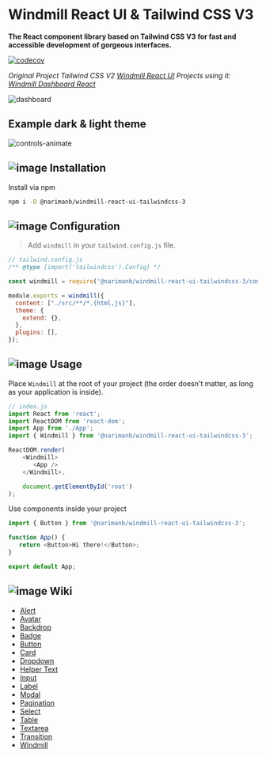 # Windmill React UI & Tailwind CSS V3

__The React component library based on Tailwind CSS V3 for fast and accessible development of gorgeous interfaces.__

[![codecov](https://codecov.io/gh/narimanb/windmill-react-ui-tailwindcss-3/branch/main/graph/badge.svg?token=O0NG9J08NK)](https://codecov.io/gh/narimanb/windmill-react-ui-tailwindcss-3)

*Original Project Tailwind CSS V2 [Windmill React UI](https://github.com/estevanmaito/windmill-react-ui)
Projects using it: [Windmill Dashboard React](https://github.com/estevanmaito/windmill-dashboard-react)*

![dashboard](https://github.com/narimanb/windmill-react-ui-tailwindcss-3/assets/37624015/235e7f89-0d7d-4261-a746-9deb85b6f166)


## Example dark & light theme

![controls-animate](https://github.com/narimanb/windmill-react-ui-tailwindcss-3/assets/37624015/9efa19be-1bcb-4d3e-a866-e8230ed8ce63)


## ![image](https://github.com/narimanb/windmill-react-ui-tailwindcss-3/assets/37624015/02864a9c-0b04-41a0-ae64-8795ee9a7279)  Installation

Install via npm

```sh
npm i -D @narimanb/windmill-react-ui-tailwindcss-3
```

## ![image](https://github.com/narimanb/windmill-react-ui-tailwindcss-3/assets/37624015/b43f2be3-f0f3-48ea-afb6-1fe8080d7bd6)  Configuration

> Add `windmill` in your `tailwind.config.js` file.

```js
// tailwind.config.js
/** @type {import('tailwindcss').Config} */

const windmill = require('@narimanb/windmill-react-ui-tailwindcss-3/config');

module.exports = windmill({
  content: ["./src/**/*.{html,js}"],
  theme: {
    extend: {},
  },
  plugins: [],
});
```


## ![image](https://github.com/narimanb/windmill-react-ui-tailwindcss-3/assets/37624015/993d78dc-90cd-4838-9f1c-5d3f635db26d)  Usage

Place `Windmill` at the root of your project (the order doesn't matter, as long as your application is inside).

```js
// index.js
import React from 'react';
import ReactDOM from 'react-dom';
import App from './App';
import { Windmill } from '@narimanb/windmill-react-ui-tailwindcss-3';

ReactDOM.render(
    <Windmill>
       <App />
    </Windmill>,

    document.getElementById('root')
);
```

Use components inside your project

```js
import { Button } from '@narimanb/windmill-react-ui-tailwindcss-3';

function App() {
   return <Button>Hi there!</Button>;
}

export default App;
```
## ![image](https://github.com/narimanb/windmill-react-ui-tailwindcss-3/assets/37624015/d93cfcb4-b403-415a-803a-7e8e2436dc14)  Wiki

+ [Alert](https://github.com/narimanb/windmill-react-ui-tailwindcss-3/wiki/Alert)
+ [Avatar](https://github.com/narimanb/windmill-react-ui-tailwindcss-3/wiki/Avatar)
+ [Backdrop](https://github.com/narimanb/windmill-react-ui-tailwindcss-3/wiki/Backdrop)
+ [Badge](https://github.com/narimanb/windmill-react-ui-tailwindcss-3/wiki/Badge)
+ [Button](https://github.com/narimanb/windmill-react-ui-tailwindcss-3/wiki/Button)
+ [Card](https://github.com/narimanb/windmill-react-ui-tailwindcss-3/wiki/Card)
+ [Dropdown](https://github.com/narimanb/windmill-react-ui-tailwindcss-3/wiki/Dropdown)
+ [Helper Text](https://github.com/narimanb/windmill-react-ui-tailwindcss-3/wiki/Helper-Text)
+ [Input](https://github.com/narimanb/windmill-react-ui-tailwindcss-3/wiki/Input)
+ [Label](https://github.com/narimanb/windmill-react-ui-tailwindcss-3/wiki/Label)
+ [Modal](https://github.com/narimanb/windmill-react-ui-tailwindcss-3/wiki/Modal)
+ [Pagination](https://github.com/narimanb/windmill-react-ui-tailwindcss-3/wiki/Pagination)
+ [Select](https://github.com/narimanb/windmill-react-ui-tailwindcss-3/wiki/Select)
+ [Table](https://github.com/narimanb/windmill-react-ui-tailwindcss-3/wiki/Table)
+ [Textarea](https://github.com/narimanb/windmill-react-ui-tailwindcss-3/wiki/Textarea)
+ [Transition](https://github.com/narimanb/windmill-react-ui-tailwindcss-3/wiki/Transition)
+ [Windmill](https://github.com/narimanb/windmill-react-ui-tailwindcss-3/wiki/Windmill)


